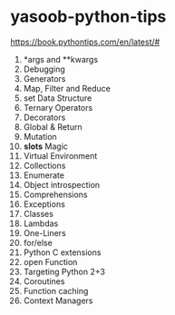 ﻿# yasoob-python-tips
 
https://book.pythontips.com/en/latest/#
 
1. *args and **kwargs
2. Debugging
3. Generators
4. Map, Filter and Reduce
5. set Data Structure
6. Ternary Operators
7. Decorators
8. Global & Return
9. Mutation
10. __slots__ Magic
11. Virtual Environment
12. Collections
13. Enumerate
14. Object introspection
15. Comprehensions
16. Exceptions
17. Classes
18. Lambdas
19. One-Liners
20. for/else
21. Python C extensions
22. open Function
23. Targeting Python 2+3
24. Coroutines
25. Function caching
26. Context Managers
